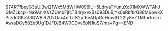 $START$fbeyG3uUl3wi21Wx5MdWHW096lU+5LdryaTYunuXc01MXWWTAhJGMZLk4p+Na9AnlXVsZUmbFjfcTB4ryxvxBs093DuBjYx0aRkfkrG88M6owkXPrzddGKzV3QWBiR2OkOax4ntLirK2uf6eAUpGcHrov6T22Iy8eZTMfurfrdTnAw/aDGy58Ze9Ug1DJFD/B4W0CDvv6pN1iuS7/ms+Pg==$END$